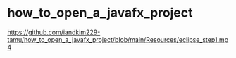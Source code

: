 # how_to_open_a_javafx_project
https://github.com/iandkim229-tamu/how_to_open_a_javafx_project/blob/main/Resources/eclipse_step1.mp4
